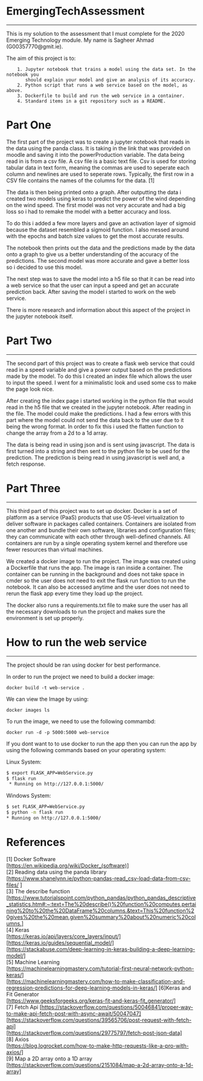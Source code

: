 # EmergingTechAssessment

<hr>
This is my solution to the assessment that I must complete for the 2020 Emerging Technology module. My name is Sagheer Ahmad  (G00357770@gmit.ie).

The aim of this project is to: 

```
    1. Jupyter notebook that trains a model using the data set. In the notebook you
       should explain your model and give an analysis of its accuracy.
    2. Python script that runs a web service based on the model, as above.
    3. Dockerfile to build and run the web service in a container.
    4. Standard items in a git repository such as a README.
```

# Part One
The first part of the project was to create a jupyter notebook that reads in the data using the panda class. It is taking in the link that was provided on moodle and saving it into the powerProduction variable. The data being read in is from a csv file. A csv file is a basic text file. Csv is used for storing tabular data in text form, meaning the commas are used to seperate each column and newlines are used to seperate rows. Typically, the first row in a CSV file contains the names of the columns for the data. [1]

The data is then being printed onto a graph. After outputting the data i created two models using keras to predict the power of the wind depending on the wind speed. The first model was not very accurate and had a big loss so i had to remake the model with a better accuracy and loss. 

To do this i added a few more layers and gave an activation layer of sigmoid because the dataset resembled a sigmoid function. I also messed around with the epochs and batch size values to get the most accurate results.

The notebook then prints out the data and the predictions made by the data onto a graph to give us a better understanding of the accuracy of the predictions. The second model was more accurate and gave a better loss so i decided to use this model.

The next step was to save the model into a h5 file so that it can be read into a web service so that the user can input a speed and get an accurate prediction back. After saving the model i started to work on the web service.

There is more research and information about this aspect of the project in the jupyter notebook itself.


# Part Two
***
The second part of this project was to create a flask web service that could read in a speed variable and give a power output based on the predictions made by the model. To do this I created an index file which allows the user to input the speed. I went for a minimalistic look and used some css to make the page look nice.

After creating the index page i started working in the python file that would read in the h5 file that we created in the jupyter notebook. After reading in the file. The model could make the predictions. I had a few errors with this part where the model could not send the data back to the user due to it being the wrong format. In order to fix this i used the flatten function to change the array from a 2d to a 1d array.

The data is being read in using json and is sent using javascript. The data is first turned into a string and then sent to the python file to be used for the prediction. The prediction is being read in using javascript is well and, a fetch response.

# Part Three
***
This third part of this project was to set up docker. Docker is a set of platform as a service (PaaS) products that use OS-level virtualization to deliver software in packages called containers. Containers are isolated from one another and bundle their own software, libraries and configuration files; they can communicate with each other through well-defined channels. All containers are run by a single operating system kernel and therefore use fewer resources than virtual machines.

We  created a docker image to run the project. The image was created using a Dockerfile that runs the app. The image is ran inside a container. The container can be running in the background and does not take space in cmder so the user does not need to exit the flask run function to run the notebook. It can also be accessed anytime and the user does not need to rerun the flask app every time they load up the project.

The docker also runs a requirements.txt file to make sure the user has all the necessary downloads to run the project and makes sure the environment is set up properly.

# How to run the web service
<hr>

The project should be ran using docker for best performance.

In order to run the project we need to build a docker image: 

```
docker build -t web-service .
```
We can view the Image by using:

```
docker images ls
```

To run the image, we need to use the following commambd:

```
docker run -d -p 5000:5000 web-service
```

If you dont want to to use docker to run the app then you can run the app by using the following commands based on your operating system:

Linux System:
```bash
$ export FLASK_APP=WebService.py
$ flask run
 * Running on http://127.0.0.1:5000/
 ```
 
 Windows System:
 ```bash
$ set FLASK_APP=WebService.py
$ python -m flask run
 * Running on http://127.0.0.1:5000/
 ```
 
 # References
 
[1] Docker Software  
[https://en.wikipedia.org/wiki/Docker_(software)]  
[2] Reading data using the panda library  
[https://www.shanelynn.ie/python-pandas-read_csv-load-data-from-csv-files/ ]  
[3] The describe function  
[https://www.tutorialspoint.com/python_pandas/python_pandas_descriptive_statistics.htm#:~:text=The%20describe()%20function%20computes,pertaining%20to%20the%20DataFrame%20columns.&text=This%20function%20gives%20the%20mean,given%20summary%20about%20numeric%20columns.]   
[4] Keras  
[https://keras.io/api/layers/core_layers/input/]  
[https://keras.io/guides/sequential_model/]  
[https://stackabuse.com/deep-learning-in-keras-building-a-deep-learning-model/]  
[5] Machine Learning  
[https://machinelearningmastery.com/tutorial-first-neural-network-python-keras/]  
[https://machinelearningmastery.com/how-to-make-classification-and-regression-predictions-for-deep-learning-models-in-keras/]
[6]Keras and Fit Generator  
[https://www.geeksforgeeks.org/keras-fit-and-keras-fit_generator/]
<br>
[7] Fetch Api
[https://stackoverflow.com/questions/50046841/proper-way-to-make-api-fetch-post-with-async-await/50047047]  
[https://stackoverflow.com/questions/39565706/post-request-with-fetch-api]  
[https://stackoverflow.com/questions/29775797/fetch-post-json-data]  
[8] Axios  
[https://blog.logrocket.com/how-to-make-http-requests-like-a-pro-with-axios/]  
[9] Map a 2D array onto a 1D array  
[https://stackoverflow.com/questions/2151084/map-a-2d-array-onto-a-1d-array]  
